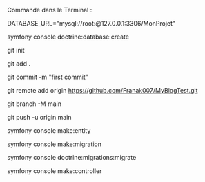 Commande dans le Terminal :

DATABASE_URL="mysql://root:@127.0.0.1:3306/MonProjet"

symfony console doctrine:database:create

git init

git add .

git commit -m "first commit"

git remote add origin https://github.com/Franak007/MyBlogTest.git

git branch -M main

git push -u origin main

symfony console make:entity

symfony console make:migration

symfony console doctrine:migrations:migrate

symfony console make:controller